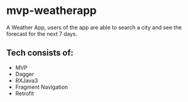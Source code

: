 # mvp-weatherapp

A Weather App, users of the app are able to search a city and see the forecast for the next 7 days.

## Tech consists of:
- MVP
- Dagger
- RXJava3
- Fragment Navigation
- Retrofit
 
